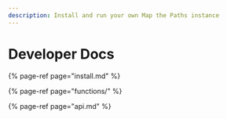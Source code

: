 ```yaml
---
description: Install and run your own Map the Paths instance
---
```


# Developer Docs

{% page-ref page="install.md" %}

{% page-ref page="functions/" %}

{% page-ref page="api.md" %}



